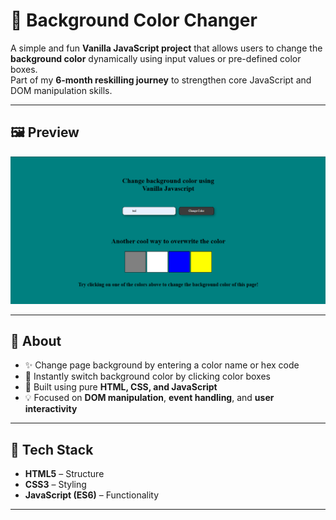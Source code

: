 # 🎨 Background Color Changer

A simple and fun **Vanilla JavaScript project** that allows users to change the **background color** dynamically using input values or pre-defined color boxes.  
Part of my **6-month reskilling journey** to strengthen core JavaScript and DOM manipulation skills.

---

## 🖼️ Preview  
![Background Color Changer Screenshot](Assets/preview.png)

---

## 📌 About  
- ✨ Change page background by entering a color name or hex code  
- 🎯 Instantly switch background color by clicking color boxes  
- 🧠 Built using pure **HTML, CSS, and JavaScript**  
- 💡 Focused on **DOM manipulation**, **event handling**, and **user interactivity**

---

## 🧠 Tech Stack  
- **HTML5** – Structure  
- **CSS3** – Styling  
- **JavaScript (ES6)** – Functionality  

---